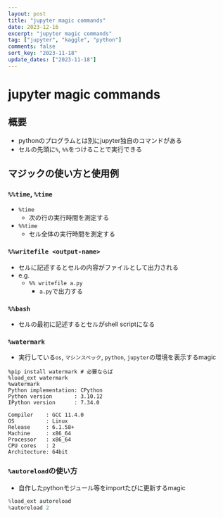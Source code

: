 ```yaml
---
layout: post
title: "jupyter magic commands"
date: 2023-12-16
excerpt: "jupyter magic commands"
tag: ["jupyter", "kaggle", "python"]
comments: false
sort_key: "2023-11-18"
update_dates: ["2023-11-18"]
---
```


# jupyter magic commands

## 概要
 - pythonのプログラムとは別にjupyter独自のコマンドがある
 - セルの先頭に`%`, `%%`をつけることで実行できる

## マジックの使い方と使用例

### `%%time`, `%time`
 - `%time`
   - 次の行の実行時間を測定する
 - `%%time`
   - セル全体の実行時間を測定する

### `%%writefile <output-name>`
 - セルに記述するとセルの内容がファイルとして出力される
 - e.g.
   - `%% writefile a.py`
     - `a.py`で出力する

### `%%bash`
 - セルの最初に記述するとセルがshell scriptになる

### `%watermark`
 - 実行している`os`, `マシンスペック`, `python`, `jupyter`の環境を表示するmagic

```console
%pip install watermark # 必要ならば
%load_ext watermark
%watermark
Python implementation: CPython
Python version       : 3.10.12
IPython version      : 7.34.0

Compiler    : GCC 11.4.0
OS          : Linux
Release     : 6.1.58+
Machine     : x86_64
Processor   : x86_64
CPU cores   : 2
Architecture: 64bit
```

### `%autoreload`の使い方
 - 自作したpythonモジュール等をimportたびに更新するmagic

```python
%load_ext autoreload
%autoreload 2
```
